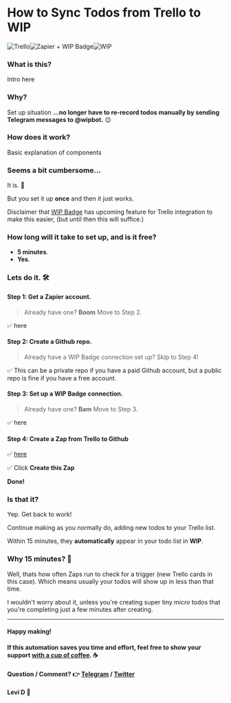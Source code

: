 # How to Sync Todos from Trello to WIP

![Trello](https://notes.ciscospark.com/images/trello-logo.png)![Zapier + WIP Badge](https://emojipedia-us.s3.amazonaws.com/thumbs/120/apple/129/high-voltage-sign_26a1.png)![WIP](https://emojipedia-us.s3.amazonaws.com/thumbs/120/apple/129/construction-sign_1f6a7.png)


### What is this?
Intro here

### Why?
Set up situation
**...no longer have to re-record todos manually by sending Telegram messages to @wipbot.** 😌

### How does it work?
Basic explanation of components

### Seems a bit cumbersome...
It is. 🤷

But you set it up **once** and then it just works.

Disclaimer that [WIP Badge](https://wipbadge.com/) has upcoming feature for Trello integration to make this easier, (but until then this will suffice.)

### How long will it take to set up, and is it free?
* **5 minutes**.
* **Yes**.

### Lets do it. 🛠️

#### Step 1: Get a Zapier account.
> Already have one? **Boom** Move to Step 2.

✅ here

#### Step 2: Create a Github repo.
> Already have a WIP Badge connection set up? Skip to Step 4!

✅ This can be a private repo if you have a paid Github account, but a public repo is fine if you have a free account.

#### Step 3: Set up a WIP Badge connection.
> Already have one? **Bam** Move to Step 3.

✅ here

#### Step 4: Create a Zap from Trello to Github

✅ [here](https://zapier.com/app/editor/template/563)

✅ Click **Create this Zap**

**Done!**

### Is that it?
Yep. Get back to work!

Continue making as you normally do, adding new todos to your Trello list.

Within 15 minutes, they **automatically** appear in your todo list in **WIP**.

### Why 15 minutes? 🤔
Well, thats how often Zaps run to check for a trigger (new Trello cards in this case). Which means usually your todos will show up in less than that time.

I wouldn't worry about it, unless you're creating super tiny *micro* todos that you're completing just a few minutes after creating.

---
#### Happy making!
#### If this automation saves you time and effort, feel free to show your support [with a cup of coffee](https://www.buymeacoffee.com/levidxyz). ☕
#### Question / Comment? 👉 [Telegram](https://t.me/levidxyz) / [Twitter](https://twitter.com/levidxyz)
#### Levi D 🤙
